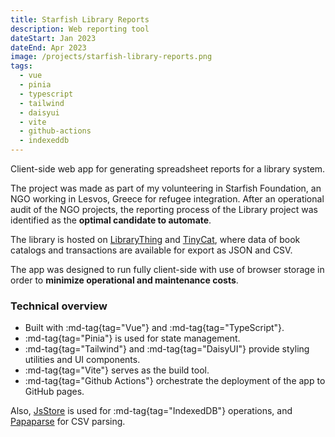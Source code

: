 ```yaml
---
title: Starfish Library Reports
description: Web reporting tool
dateStart: Jan 2023
dateEnd: Apr 2023
image: /projects/starfish-library-reports.png
tags:
  - vue
  - pinia
  - typescript
  - tailwind
  - daisyui
  - vite
  - github-actions
  - indexeddb
---
```


Client-side web app for generating spreadsheet reports for a library system.

<!--more-->

The project was made as part of my volunteering in Starfish Foundation, an NGO
working in Lesvos, Greece for refugee integration. After an operational audit of
the NGO projects, the reporting process of the Library project was identified as
the **optimal candidate to automate**.

The library is hosted on [LibraryThing](https://www.librarything.com/) and
[TinyCat](https://www.librarycat.org/), where data of book catalogs and
transactions are available for export as JSON and CSV.

The app was designed to run fully client-side with use of browser storage in
order to **minimize operational and maintenance costs**.

### Technical overview

* Built with :md-tag{tag="Vue"} and :md-tag{tag="TypeScript"}.
* :md-tag{tag="Pinia"} is used for state management.
* :md-tag{tag="Tailwind"} and :md-tag{tag="DaisyUI"} provide styling utilities
and UI components.
* :md-tag{tag="Vite"} serves as the build tool.
* :md-tag{tag="Github Actions"} orchestrate the deployment of the app to
GitHub pages.

Also, [JsStore](https://jsstore.net/) is used for :md-tag{tag="IndexedDB"}
operations, and [Papaparse](https://www.papaparse.com/) for CSV parsing.
